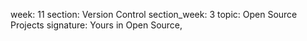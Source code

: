 week: 11
section: Version Control
section_week: 3
topic: Open Source Projects
signature: Yours in Open Source,
